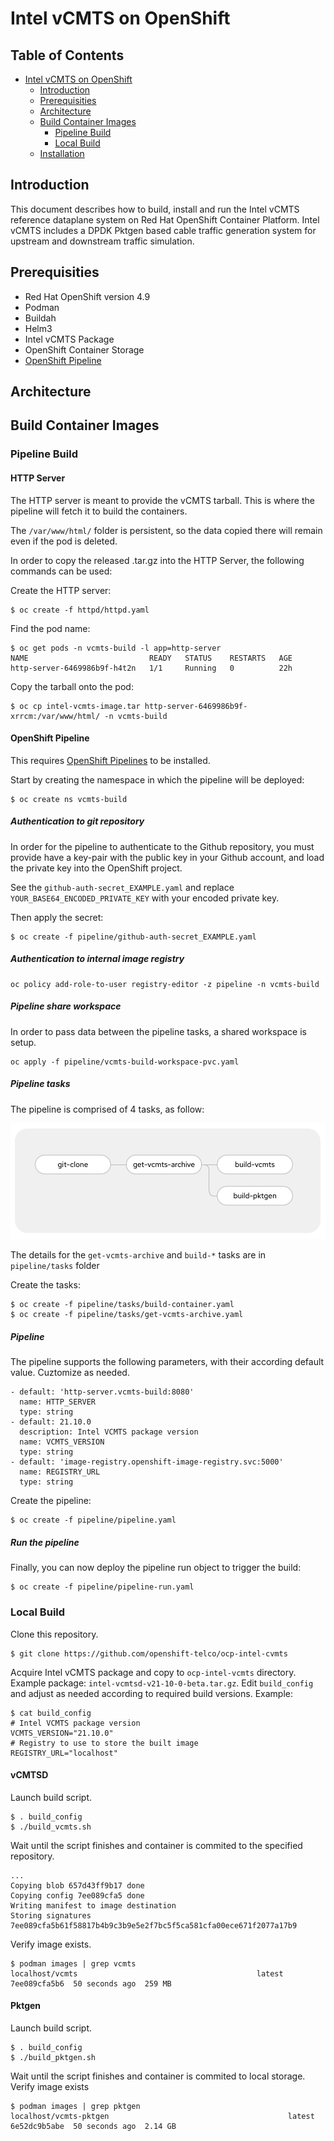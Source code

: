 # Intel vCMTS on OpenShift

## Table of Contents

<!-- TOC -->
- [Intel vCMTS on OpenShift](#intel-vcmts-on-openshift)
  - [Introduction](#introduction)
  - [Prerequisities](#prerequisities)
  - [Architecture](#architecture)
  - [Build Container Images](#build-container-images)
    - [Pipeline Build](#pipeline-build)
    - [Local Build](#local-build)
  - [Installation](#installation)
<!-- TOC -->

## Introduction

This document describes how to build, install and run the Intel vCMTS reference dataplane system on Red Hat OpenShift Container Platform. Intel vCMTS includes a DPDK Pktgen based cable traffic generation system for upstream and downstream traffic simulation.

## Prerequisities

  - Red Hat OpenShift version 4.9
  - Podman
  - Buildah
  - Helm3
  - Intel vCMTS Package
  - OpenShift Container Storage
  - [OpenShift Pipeline](https://docs.openshift.com/container-platform/4.9/cicd/pipelines/installing-pipelines.html)

## Architecture

## Build Container Images

### Pipeline Build

#### HTTP Server

The HTTP server is meant to provide the vCMTS tarball. This is where the pipeline will fetch it to build the containers.

The `/var/www/html/` folder is persistent, so the data copied there will remain even if the pod is deleted.

In order to copy the released .tar.gz into the HTTP Server, the following commands can be used:

Create the HTTP server:
~~~
$ oc create -f httpd/httpd.yaml
~~~

Find the pod name:
~~~
$ oc get pods -n vcmts-build -l app=http-server
NAME                           READY   STATUS    RESTARTS   AGE
http-server-6469986b9f-h4t2n   1/1     Running   0          22h
~~~

Copy the tarball onto the pod:
~~~
$ oc cp intel-vcmts-image.tar http-server-6469986b9f-xrrcm:/var/www/html/ -n vcmts-build
~~~

#### OpenShift Pipeline

This requires [OpenShift Pipelines](https://docs.openshift.com/container-platform/4.9/cicd/pipelines/installing-pipelines.html) to be installed.

Start by creating the namespace in which the pipeline will be deployed:

~~~
$ oc create ns vcmts-build
~~~

##### Authentication to git repository

In order for the pipeline to authenticate to the Github repository, you must provide have a key-pair with the public key in your Github account, and load the private key into the OpenShift project.

See the `github-auth-secret_EXAMPLE.yaml` and replace `YOUR_BASE64_ENCODED_PRIVATE_KEY` with your encoded private key.

Then apply the secret:
~~~
$ oc create -f pipeline/github-auth-secret_EXAMPLE.yaml
~~~

##### Authentication to internal image registry

~~~
oc policy add-role-to-user registry-editor -z pipeline -n vcmts-build
~~~

##### Pipeline share workspace

In order to pass data between the pipeline tasks, a shared workspace is setup.

~~~
oc apply -f pipeline/vcmts-build-workspace-pvc.yaml
~~~

##### Pipeline tasks

The pipeline is comprised of 4 tasks, as follow:

![Architecture](images/pipeline-overview.png)

The details for the `get-vcmts-archive` and `build-*` tasks are in `pipeline/tasks` folder

Create the tasks:

~~~
$ oc create -f pipeline/tasks/build-container.yaml
$ oc create -f pipeline/tasks/get-vcmts-archive.yaml
~~~

##### Pipeline

The pipeline supports the following parameters, with their according default value.
Cuztomize as needed.

    - default: 'http-server.vcmts-build:8080'
      name: HTTP_SERVER
      type: string
    - default: 21.10.0
      description: Intel VCMTS package version
      name: VCMTS_VERSION
      type: string
    - default: 'image-registry.openshift-image-registry.svc:5000'
      name: REGISTRY_URL
      type: string


Create the pipeline:

~~~
$ oc create -f pipeline/pipeline.yaml
~~~

##### Run the pipeline

Finally, you can now deploy the pipeline run object to trigger the build:

~~~
$ oc create -f pipeline/pipeline-run.yaml
~~~

### Local Build

Clone this repository.

```
$ git clone https://github.com/openshift-telco/ocp-intel-cvmts
```

Acquire Intel vCMTS package and copy to `ocp-intel-vcmts` directory. 
Example package: `intel-vcmtsd-v21-10-0-beta.tar.gz`.
Edit `build_config` and adjust as needed according to required build versions. Example:

```
$ cat build_config 
# Intel VCMTS package version
VCMTS_VERSION="21.10.0"
# Registry to use to store the built image
REGISTRY_URL="localhost"
```

#### vCMTSD

Launch build script.

```
$ . build_config
$ ./build_vcmts.sh
```

Wait until the script finishes and container is commited to the specified repository.

```
...
Copying blob 657d43ff9b17 done  
Copying config 7ee089cfa5 done  
Writing manifest to image destination
Storing signatures
7ee089cfa5b61f58817b4b9c3b9e5e2f7bc5f5ca581cfa00ece671f2077a17b9
```

Verify image exists.

```
$ podman images | grep vcmts
localhost/vcmts                                        latest       7ee089cfa5b6  50 seconds ago  259 MB
```

#### Pktgen

Launch build script.

```
$ . build_config
$ ./build_pktgen.sh
```

Wait until the script finishes and container is commited to local storage.
Verify image exists

```
$ podman images | grep pktgen
localhost/vcmts-pktgen                                        latest       6e52dc9b5abe  50 seconds ago  2.14 GB
```
